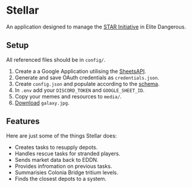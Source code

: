 # Stellar
An application designed to manage the [STAR Initiative](https://fcoc.space/) in Elite Dangerous.

## Setup
All referenced files should be in `config/`.
1. Create a a Google Application utilising the [SheetsAPI](https://developers.google.com/sheets/api/reference/rest).
2. Generate and save OAuth credentials as `credentials.json`.
3. Create `config.json` and populate according to the [schema](/settings/schema.json).
4. In `.env` add your `DISCORD_TOKEN` and `GOOGLE_SHEET_ID`.
5. Copy your memes and resources to `media/`.
6. [Download](https://www.edsm.net/img/galaxyBackgroundV2.jpg) `galaxy.jpg`.

## Features
Here are just some of the things Stellar does:
- Creates tasks to resupply depots.
- Handles rescue tasks for stranded players.
- Sends market data back to EDDN.
- Provides infromation on previous tasks.
- Summarisies Colonia Bridge tritium levels.
- Finds the closest depots to a system.
